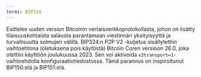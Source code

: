 ```yaml
---
termi: BIP324
---
```


Esittelee uuden version Bitcoinin vertaisverkkoprotokollasta, johon on lisätty tilaisuuskohtaista salausta parantamaan viestinnän yksityisyyttä ja turvallisuutta solmujen välillä. BIP324:n P2P V2 -kuljetus sisällytettiin vaihtoehtona (oletuksena pois käytöstä) Bitcoin Coren versioon 26.0, joka otettiin käyttöön joulukuussa 2023. Sen voi aktivoida `v2transport=1`-vaihtoehdolla konfiguraatiotiedostossa. Tämä parannus on inspiroitunut BIP150:stä ja BIP151:stä.